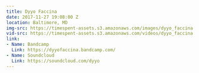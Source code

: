 ```yaml
---
title: Dyyo Faccina
date: 2017-11-27 19:08:00 Z
location: Baltimore, MD
img-src: https://timespent-assets.s3.amazonaws.com/images/dyyo_faccina.png
vid-src: https://timespent-assets.s3.amazonaws.com/videos/dyyo_faccina.mp4
link:
- Name: Bandcamp
  Link: https://dyyofaccina.bandcamp.com/
- Name: Soundcloud
  Link: https://soundcloud.com/dyyo
---
```


